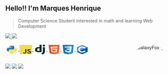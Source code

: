## Hello!! I'm Marques Henrique 
> Computer Science Student interested in math and learning Web Development

<div align="left">
  <a href="https://github.com/marqueshenriquesilva">
  <img height="160em" src="https://github-readme-stats.vercel.app/api?username=marqueshenriquesilva&theme=transparent">
  <img height="160em" src="https://github-readme-stats.vercel.app/api/top-langs/?username=marqueshenriquesilva&layout=compact&theme=transparent">
</div>

<div style="display: inline_block"><br>
  <img align="center" alt="Marques-Python" height="30" width="40" src="https://raw.githubusercontent.com/devicons/devicon/master/icons/python/python-original.svg">
  <img align="center" alt="Marques-JavaScript" height="30" width="40" src="https://raw.githubusercontent.com/devicons/devicon/master/icons/javascript/javascript-original.svg">
  <img align="center" alt="Marques-Django" height="30" width="40" src="https://raw.githubusercontent.com/devicons/devicon/master/icons/django/django-plain.svg">
  <img align="center" alt="Marques-HTML" height="30" width="40" src="https://raw.githubusercontent.com/devicons/devicon/master/icons/html5/html5-original.svg">
  <img align="center" alt="Marques-CSS" height="30" width="40" src="https://raw.githubusercontent.com/devicons/devicon/master/icons/css3/css3-original.svg">
  <img align="center" alt="Marques-C" height="30" width="40" src="https://raw.githubusercontent.com/devicons/devicon/master/icons/c/c-original.svg">
  <img align="right" alt="GalaxyFox-gif" height="150" style="border-radius:50px;" src="https://user-images.githubusercontent.com/115382988/194738159-bc6ba562-3f3f-4f46-a150-3ce9f0acf2c9.gif">
</div>

  ##

<div>
  <a href="https://br.linkedin.com/in/marques-henrique-900605236" target="_blank"><img src="https://img.shields.io/badge/-LinkedIn-%230077B5?style=for-the-badge&logo=linkedin&logoColor=white" target="_blank"></a>
  <a href = "mailto:marqueshenrique12345@gmail.com"><img src="https://img.shields.io/badge/Gmail-D14836?style=for-the-badge&logo=gmail&logoColor=white" target="_blank"></a>
  <a href="mailto:marqueshenrique@outlook.com" target="_blank"><img src="https://img.shields.io/badge/Microsoft_Outlook-0078D4?style=for-the-badge&logo=microsoft-outlook&logoColor=white" target="_blank"></a> 
</div>
